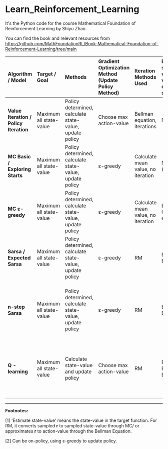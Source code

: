 # Learn_Reinforcement_Learning

It's the Python code for the course Mathematical Foundation of Reinforcement Learning by Shiyu Zhao. 

You can find the book and relevant resources from https://github.com/MathFoundationRL/Book-Mathematical-Foundation-of-Reinforcement-Learning/tree/main

| Algorithm / Model | Target / Goal | Methods | Gradient Optimization Method (Update Policy Method) | Iteration Methods Used | Estimate state-value/action-value for current-state[1] | Estimate next-state value | on-policy/off-policy |
| :--- | :--- | :--- | :--- | :--- | :--- | :--- | :--- |
| **Value Iteration / Policy Iteration** | Maximum all state-value | Policy determined, calculate state-value, update policy | Choose max action-value | Bellman equation, iterations | No | Use new state value table | :--- |
| **MC Basic / Exploring Starts** | Maximum all state-value | Policy determined, calculate state-value, update policy | ε-greedy | Calculate mean value, no iteration | Monte Carlo (use episode) | Non't need | on-policy |
| **MC ε-greedy** | Maximum all state-value | Policy determined, calculate state-value, update policy | ε-greedy | Calculate mean value, no iteration | By Monte Carlo (use episode) | Don't need | on-policy |
| **Sarsa / Expected Sarsa** | Maximum all state-value | Policy determined, calculate state-value, update policy | ε-greedy | RM | By Bellman Equation | Use the next sampled q(s, a) / E[q(s, a)] | on-policy |
| **n-step Sarsa** | Maximum all state-value | Policy determined, calculate state-value, update policy | ε-greedy | RM | By Bellman Equation | Use the several following sampled return and the last state-value | on-policy |
| **Q - learning** | Maximum all state-value | Calculate state-value and update policy | Choose max action-value | RM | By Opyimal Bellman Equation | Use the max q(s, a) in the q-value table in current iteration for next state | off-policy[2] |
---
**Footnotes:**

[1] 'Estimate state-value' means the state-value in the target function. For RM, it converts sampled **r** to sampled state-value through MC/ or approximates **r** to action-value through the Bellman Equation.

[2] Can be on-policy, using ε-greedy to update policy.
